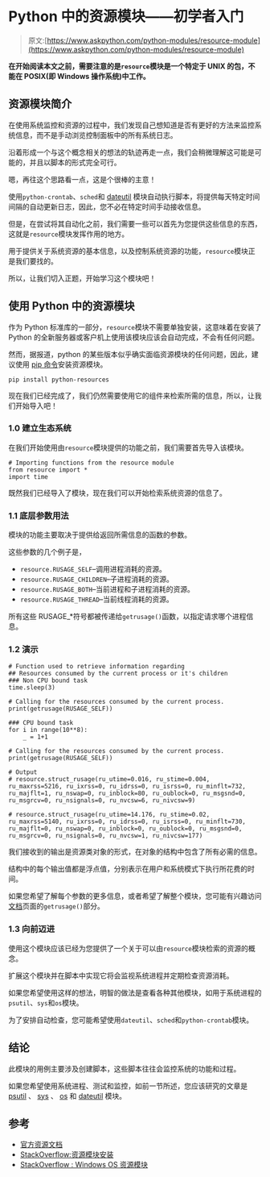 # Python 中的资源模块——初学者入门

> 原文:[https://www.askpython.com/python-modules/resource-module](https://www.askpython.com/python-modules/resource-module)

**在开始阅读本文之前，需要注意的是`resource`模块是一个特定于 UNIX 的包，不能在 POSIX(即 Windows 操作系统)中工作。**

## 资源模块简介

在使用系统监控和资源的过程中，我们发现自己想知道是否有更好的方法来监控系统信息，而不是手动浏览控制面板中的所有系统日志。

沿着形成一个与这个概念相关的想法的轨迹再走一点，我们会稍微理解这可能是可能的，并且以脚本的形式完全可行。

嗯，再往这个思路看一点，这是个很棒的主意！

使用`python-crontab`、`sched`和 [dateutil](https://www.askpython.com/python-modules/dateutil-module) 模块自动执行脚本，将提供每天特定时间间隔的自动更新日志，因此，您不必在特定时间手动接收信息。

但是，在尝试将其自动化之前，我们需要一些可以首先为您提供这些信息的东西，这就是`resource`模块发挥作用的地方。

用于提供关于系统资源的基本信息，以及控制系统资源的功能，`resource`模块正是我们要找的。

所以，让我们切入正题，开始学习这个模块吧！

## 使用 Python 中的资源模块

作为 Python 标准库的一部分，`resource`模块不需要单独安装，这意味着在安装了 Python 的全新服务器或客户机上使用该模块应该会自动完成，不会有任何问题。

然而，据报道，python 的某些版本似乎确实面临资源模块的任何问题，因此，建议使用 [pip 命令](https://www.askpython.com/python-modules/python-pip)安装资源模块。

```
pip install python-resources

```

现在我们已经完成了，我们仍然需要使用它的组件来检索所需的信息，所以，让我们开始导入吧！

### 1.0 建立生态系统

在我们开始使用由`resource`模块提供的功能之前，我们需要首先导入该模块。

```
# Importing functions from the resource module
from resource import *
import time

```

既然我们已经导入了模块，现在我们可以开始检索系统资源的信息了。

### 1.1 底层参数用法

模块的功能主要取决于提供给返回所需信息的函数的参数。

这些参数的几个例子是，

*   `resource.RUSAGE_SELF`–调用进程消耗的资源。
*   `resource.RUSAGE_CHILDREN`–子进程消耗的资源。
*   `resource.RUSAGE_BOTH`–当前进程和子进程消耗的资源。
*   `resource.RUSAGE_THREAD`–当前线程消耗的资源。

所有这些 RUSAGE_*符号都被传递给`getrusage()`函数，以指定请求哪个进程信息。

### 1.2 演示

```
# Function used to retrieve information regarding
## Resources consumed by the current process or it's children
### Non CPU bound task
time.sleep(3)

# Calling for the resources consumed by the current process.
print(getrusage(RUSAGE_SELF))

### CPU bound task
for i in range(10**8):
    _ = 1+1

# Calling for the resources consumed by the current process.
print(getrusage(RUSAGE_SELF))

# Output
# resource.struct_rusage(ru_utime=0.016, ru_stime=0.004, ru_maxrss=5216, ru_ixrss=0, ru_idrss=0, ru_isrss=0, ru_minflt=732, ru_majflt=1, ru_nswap=0, ru_inblock=80, ru_oublock=0, ru_msgsnd=0, ru_msgrcv=0, ru_nsignals=0, ru_nvcsw=6, ru_nivcsw=9)

# resource.struct_rusage(ru_utime=14.176, ru_stime=0.02, ru_maxrss=5140, ru_ixrss=0, ru_idrss=0, ru_isrss=0, ru_minflt=730, ru_majflt=0, ru_nswap=0, ru_inblock=0, ru_oublock=0, ru_msgsnd=0, ru_msgrcv=0, ru_nsignals=0, ru_nvcsw=1, ru_nivcsw=177)

```

我们接收到的输出是资源类对象的形式，在对象的结构中包含了所有必需的信息。

结构中的每个输出值都是浮点值，分别表示在用户和系统模式下执行所花费的时间。

如果您希望了解每个参数的更多信息，或者希望了解整个模块，您可能有兴趣访问[文档](https://docs.python.org/3/library/resource.html#resource.getrusage)页面的`getrusage()`部分。

### 1.3 向前迈进

使用这个模块应该已经为您提供了一个关于可以由`resource`模块检索的资源的概念。

扩展这个模块并在脚本中实现它将会监视系统进程并定期检查资源消耗。

如果您希望使用这样的想法，明智的做法是查看各种其他模块，如用于系统进程的`psutil`、`sys`和`os`模块。

为了安排自动检查，您可能希望使用`dateutil`、`sched`和`python-crontab`模块。

## 结论

此模块的用例主要涉及创建脚本，这些脚本往往会监控系统的功能和过程。

如果您希望使用系统进程、测试和监控，如前一节所述，您应该研究的文章是 [psutil](https://www.askpython.com/python-modules/psutil-module) 、 [sys](https://www.askpython.com/python-modules/python-sys-module) 、 [os](https://www.askpython.com/python-modules/python-os-module-10-must-know-functions) 和 [dateutil](https://www.askpython.com/python-modules/dateutil-module) 模块。

## 参考

*   [官方资源文档](https://docs.python.org/3/library/resource.html)
*   [StackOverflow:资源模块安装](https://stackoverflow.com/questions/49232580/how-to-import-resource-module)
*   [StackOverflow : Windows OS 资源模块](https://stackoverflow.com/questions/37710848/importerror-no-module-named-resource)